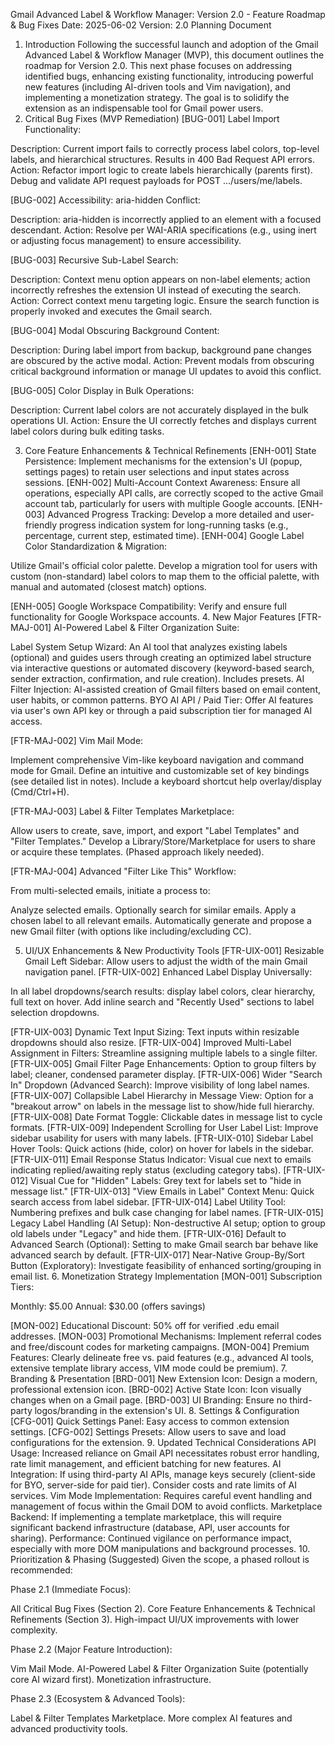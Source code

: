 Gmail Advanced Label & Workflow Manager: Version 2.0 - Feature Roadmap & Bug Fixes
Date: 2025-06-02
Version: 2.0 Planning Document

1. Introduction
   Following the successful launch and adoption of the Gmail Advanced Label & Workflow Manager (MVP), this document outlines the roadmap for Version 2.0. This next phase focuses on addressing identified bugs, enhancing existing functionality, introducing powerful new features (including AI-driven tools and Vim navigation), and implementing a monetization strategy. The goal is to solidify the extension as an indispensable tool for Gmail power users.
2. Critical Bug Fixes (MVP Remediation)
   [BUG-001] Label Import Functionality:

Description: Current import fails to correctly process label colors, top-level labels, and hierarchical structures. Results in 400 Bad Request API errors.
Action: Refactor import logic to create labels hierarchically (parents first). Debug and validate API request payloads for POST .../users/me/labels.

[BUG-002] Accessibility: aria-hidden Conflict:

Description: aria-hidden is incorrectly applied to an element with a focused descendant.
Action: Resolve per WAI-ARIA specifications (e.g., using inert or adjusting focus management) to ensure accessibility.

[BUG-003] Recursive Sub-Label Search:

Description: Context menu option appears on non-label elements; action incorrectly refreshes the extension UI instead of executing the search.
Action: Correct context menu targeting logic. Ensure the search function is properly invoked and executes the Gmail search.

[BUG-004] Modal Obscuring Background Content:

Description: During label import from backup, background pane changes are obscured by the active modal.
Action: Prevent modals from obscuring critical background information or manage UI updates to avoid this conflict.

[BUG-005] Color Display in Bulk Operations:

Description: Current label colors are not accurately displayed in the bulk operations UI.
Action: Ensure the UI correctly fetches and displays current label colors during bulk editing tasks.

3. Core Feature Enhancements & Technical Refinements
   [ENH-001] State Persistence: Implement mechanisms for the extension's UI (popup, settings pages) to retain user selections and input states across sessions.
   [ENH-002] Multi-Account Context Awareness: Ensure all operations, especially API calls, are correctly scoped to the active Gmail account tab, particularly for users with multiple Google accounts.
   [ENH-003] Advanced Progress Tracking: Develop a more detailed and user-friendly progress indication system for long-running tasks (e.g., percentage, current step, estimated time).
   [ENH-004] Google Label Color Standardization & Migration:

Utilize Gmail's official color palette.
Develop a migration tool for users with custom (non-standard) label colors to map them to the official palette, with manual and automated (closest match) options.

[ENH-005] Google Workspace Compatibility: Verify and ensure full functionality for Google Workspace accounts. 4. New Major Features
[FTR-MAJ-001] AI-Powered Label & Filter Organization Suite:

Label System Setup Wizard: An AI tool that analyzes existing labels (optional) and guides users through creating an optimized label structure via interactive questions or automated discovery (keyword-based search, sender extraction, confirmation, and rule creation). Includes presets.
AI Filter Injection: AI-assisted creation of Gmail filters based on email content, user habits, or common patterns.
BYO AI API / Paid Tier: Offer AI features via user's own API key or through a paid subscription tier for managed AI access.

[FTR-MAJ-002] Vim Mail Mode:

Implement comprehensive Vim-like keyboard navigation and command mode for Gmail.
Define an intuitive and customizable set of key bindings (see detailed list in notes).
Include a keyboard shortcut help overlay/display (Cmd/Ctrl+H).

[FTR-MAJ-003] Label & Filter Templates Marketplace:

Allow users to create, save, import, and export "Label Templates" and "Filter Templates."
Develop a Library/Store/Marketplace for users to share or acquire these templates. (Phased approach likely needed).

[FTR-MAJ-004] Advanced "Filter Like This" Workflow:

From multi-selected emails, initiate a process to:

Analyze selected emails.
Optionally search for similar emails.
Apply a chosen label to all relevant emails.
Automatically generate and propose a new Gmail filter (with options like including/excluding CC).

5. UI/UX Enhancements & New Productivity Tools
   [FTR-UIX-001] Resizable Gmail Left Sidebar: Allow users to adjust the width of the main Gmail navigation panel.
   [FTR-UIX-002] Enhanced Label Display Universally:

In all label dropdowns/search results: display label colors, clear hierarchy, full text on hover.
Add inline search and "Recently Used" sections to label selection dropdowns.

[FTR-UIX-003] Dynamic Text Input Sizing: Text inputs within resizable dropdowns should also resize.
[FTR-UIX-004] Improved Multi-Label Assignment in Filters: Streamline assigning multiple labels to a single filter.
[FTR-UIX-005] Gmail Filter Page Enhancements: Option to group filters by label; cleaner, condensed parameter display.
[FTR-UIX-006] Wider "Search In" Dropdown (Advanced Search): Improve visibility of long label names.
[FTR-UIX-007] Collapsible Label Hierarchy in Message View: Option for a "breakout arrow" on labels in the message list to show/hide full hierarchy.
[FTR-UIX-008] Date Format Toggle: Clickable dates in message list to cycle formats.
[FTR-UIX-009] Independent Scrolling for User Label List: Improve sidebar usability for users with many labels.
[FTR-UIX-010] Sidebar Label Hover Tools: Quick actions (hide, color) on hover for labels in the sidebar.
[FTR-UIX-011] Email Response Status Indicator: Visual cue next to emails indicating replied/awaiting reply status (excluding category tabs).
[FTR-UIX-012] Visual Cue for "Hidden" Labels: Grey text for labels set to "hide in message list."
[FTR-UIX-013] "View Emails in Label" Context Menu: Quick search access from label sidebar.
[FTR-UIX-014] Label Utility Tool: Numbering prefixes and bulk case changing for label names.
[FTR-UIX-015] Legacy Label Handling (AI Setup): Non-destructive AI setup; option to group old labels under "Legacy" and hide them.
[FTR-UIX-016] Default to Advanced Search (Optional): Setting to make Gmail search bar behave like advanced search by default.
[FTR-UIX-017] Near-Native Group-By/Sort Button (Exploratory): Investigate feasibility of enhanced sorting/grouping in email list. 6. Monetization Strategy Implementation
[MON-001] Subscription Tiers:

Monthly: $5.00
Annual: $30.00 (offers savings)

[MON-002] Educational Discount: 50% off for verified .edu email addresses.
[MON-003] Promotional Mechanisms: Implement referral codes and free/discount codes for marketing campaigns.
[MON-004] Premium Features: Clearly delineate free vs. paid features (e.g., advanced AI tools, extensive template library access, VIM mode could be premium). 7. Branding & Presentation
[BRD-001] New Extension Icon: Design a modern, professional extension icon.
[BRD-002] Active State Icon: Icon visually changes when on a Gmail page.
[BRD-003] UI Branding: Ensure no third-party logos/branding in the extension's UI. 8. Settings & Configuration
[CFG-001] Quick Settings Panel: Easy access to common extension settings.
[CFG-002] Settings Presets: Allow users to save and load configurations for the extension. 9. Updated Technical Considerations
API Usage: Increased reliance on Gmail API necessitates robust error handling, rate limit management, and efficient batching for new features.
AI Integration: If using third-party AI APIs, manage keys securely (client-side for BYO, server-side for paid tier). Consider costs and rate limits of AI services.
Vim Mode Implementation: Requires careful event handling and management of focus within the Gmail DOM to avoid conflicts.
Marketplace Backend: If implementing a template marketplace, this will require significant backend infrastructure (database, API, user accounts for sharing).
Performance: Continued vigilance on performance impact, especially with more DOM manipulations and background processes. 10. Prioritization & Phasing (Suggested)
Given the scope, a phased rollout is recommended:

Phase 2.1 (Immediate Focus):

All Critical Bug Fixes (Section 2).
Core Feature Enhancements & Technical Refinements (Section 3).
High-impact UI/UX improvements with lower complexity.

Phase 2.2 (Major Feature Introduction):

Vim Mail Mode.
AI-Powered Label & Filter Organization Suite (potentially core AI wizard first).
Monetization infrastructure.

Phase 2.3 (Ecosystem & Advanced Tools):

Label & Filter Templates Marketplace.
More complex AI features and advanced productivity tools.
